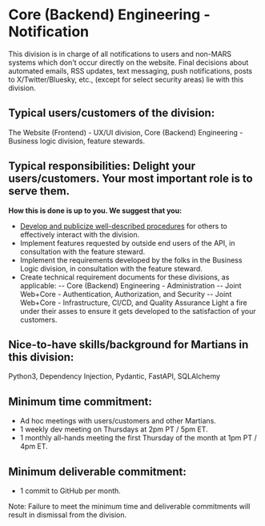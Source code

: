 # Core (Backend) Engineering - Notification
This division is in charge of all notifications to users and non-MARS systems which don't occur directly on the website. Final decisions about automated emails, RSS updates, text messaging, push notifications, posts to X/Twitter/Bluesky, etc., (except for select security areas) lie with this division.

## Typical users/customers of the division:
The Website (Frontend) - UX/UI division, Core (Backend) Engineering - Business logic division, feature stewards.

## Typical responsibilities: Delight your users/customers. Your most important role is to serve them.
**How this is done is up to you. We suggest that you:**
- [Develop and publicize well-described procedures](./procedures.md) for others to effectively interact with the division.
- Implement features requested by outside end users of the API, in consultation with the feature steward.
- Implement the requirements developed by the folks in the Business Logic division, in consultation with the feature steward.
- Create technical requirement documents for these divisions, as applicable:
-- Core (Backend) Engineering - Administration
-- Joint Web+Core - Authentication, Authorization, and Security
-- Joint Web+Core - Infrastructure, CI/CD, and Quality Assurance
Light a fire under their asses to ensure it gets developed to the satisfaction of your customers.

## Nice-to-have skills/background for Martians in this division:
Python3, Dependency Injection, Pydantic, FastAPI, SQLAlchemy

## Minimum time commitment:
- Ad hoc meetings with users/customers and other Martians.
- 1 weekly dev meeting on Thursdays at 2pm PT / 5pm ET.
- 1 monthly all-hands meeting the first Thursday of the month at 1pm PT / 4pm ET.

## Minimum deliverable commitment:
- 1 commit to GitHub per month.

Note: Failure to meet the minimum time and deliverable commitments will result in dismissal from the division.